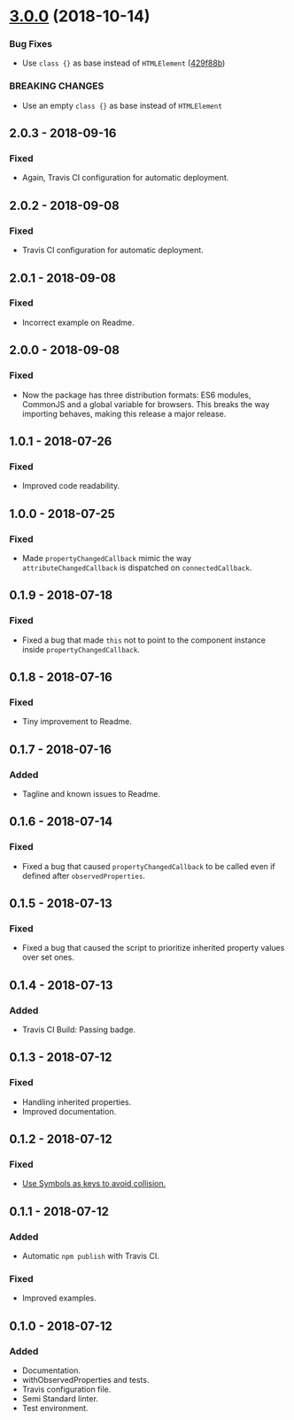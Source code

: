 # [3.0.0](https://github.com/leofavre/observed-properties/compare/v2.0.3...v3.0.0) (2018-10-14)


### Bug Fixes

* Use `class {}` as base instead of `HTMLElement` ([429f88b](https://github.com/leofavre/observed-properties/commit/429f88b))


### BREAKING CHANGES

* Use an empty `class {}` as base instead of `HTMLElement`

## 2.0.3 - 2018-09-16

### Fixed

- Again, Travis CI configuration for automatic deployment.


## 2.0.2 - 2018-09-08

### Fixed

- Travis CI configuration for automatic deployment.


## 2.0.1 - 2018-09-08

### Fixed

- Incorrect example on Readme.


## 2.0.0 - 2018-09-08

### Fixed

- Now the package has three distribution formats: ES6 modules, CommonJS and a global variable for browsers. This breaks the way importing behaves, making this release a major release.


## 1.0.1 - 2018-07-26

### Fixed

- Improved code readability.


## 1.0.0 - 2018-07-25

### Fixed

- Made `propertyChangedCallback` mimic the way `attributeChangedCallback` is dispatched on `connectedCallback`.


## 0.1.9 - 2018-07-18

### Fixed

- Fixed a bug that made `this` not to point to the component instance inside `propertyChangedCallback`.


## 0.1.8 - 2018-07-16

### Fixed

- Tiny improvement to Readme.


## 0.1.7 - 2018-07-16

### Added

- Tagline and known issues to Readme.


## 0.1.6 - 2018-07-14

### Fixed

- Fixed a bug that caused `propertyChangedCallback` to be called even if defined after `observedProperties`.


## 0.1.5 - 2018-07-13

### Fixed

- Fixed a bug that caused the script to prioritize inherited property values over set ones.


## 0.1.4 - 2018-07-13

### Added

- Travis CI Build: Passing badge.


## 0.1.3 - 2018-07-12

### Fixed

- Handling inherited properties.
- Improved documentation.


## 0.1.2 - 2018-07-12

### Fixed

- [Use Symbols as keys to avoid collision.](https://github.com/leofavre/observed-properties/issues/11)


## 0.1.1 - 2018-07-12

### Added

- Automatic `npm publish` with Travis CI.

### Fixed

- Improved examples.


## 0.1.0 - 2018-07-12

### Added

- Documentation.
- withObservedProperties and tests.
- Travis configuration file.
- Semi Standard linter.
- Test environment.
